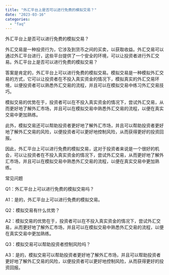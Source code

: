 ```yaml
---
title: "外汇平台上是否可以进行免费的模拟交易？"
date: "2023-03-16"
categories: 
  - "faq"
---
```


外汇平台上是否可以进行免费的模拟交易？

外汇交易是一种投资行为，它涉及到货币之间的买卖，以获取收益。外汇交易可以通过外汇平台进行，这些平台提供了一个安全的环境，可以让投资者进行外汇交易。外汇平台上是否可以进行免费的模拟交易？

答案是肯定的，外汇平台上可以进行免费的模拟交易。模拟交易是一种模拟外汇交易的方式，它可以让投资者在不投入真实资金的情况下，模拟真实的外汇交易环境，以便投资者可以熟悉外汇交易的流程，并且可以在模拟交易中练习外汇交易技巧。

模拟交易的优势在于，投资者可以在不投入真实资金的情况下，尝试外汇交易，从而更好地了解外汇市场，并且可以在模拟交易中熟悉外汇交易的流程，以便在真实交易中更加熟练。

此外，模拟交易还可以帮助投资者更好地了解外汇市场，并且可以帮助投资者更好地了解外汇交易的风险，以便投资者可以更好地控制风险，从而获得更好的投资回报。

因此，外汇平台上可以进行免费的模拟交易，这对于投资者来说是一个很好的机会，可以让投资者在不投入真实资金的情况下，尝试外汇交易，从而更好地了解外汇市场，并且可以在模拟交易中熟悉外汇交易的流程，以便在真实交易中更加熟练。

常见问题

Q1：外汇平台上可以进行免费的模拟交易吗？

A1：是的，外汇平台上可以进行免费的模拟交易。

Q2：模拟交易有什么优势？

A2：模拟交易的优势在于，投资者可以在不投入真实资金的情况下，尝试外汇交易，从而更好地了解外汇市场，并且可以在模拟交易中熟悉外汇交易的流程，以便在真实交易中更加熟练。

Q3：模拟交易可以帮助投资者控制风险吗？

A3：是的，模拟交易可以帮助投资者更好地了解外汇市场，并且可以帮助投资者更好地了解外汇交易的风险，以便投资者可以更好地控制风险，从而获得更好的投资回报。
